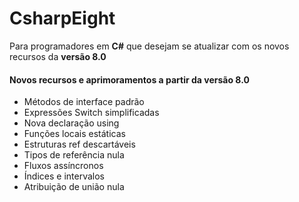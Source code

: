 # CsharpEight
Para programadores em **C#** que desejam se atualizar com os novos recursos da **versão 8.0**

#### Novos recursos e aprimoramentos a partir da versão 8.0
- Métodos de interface padrão
- Expressões Switch simplificadas
- Nova declaração using
- Funções locais estáticas
- Estruturas ref descartáveis
- Tipos de referência nula
- Fluxos assíncronos
- Índices e intervalos
- Atribuição de união nula